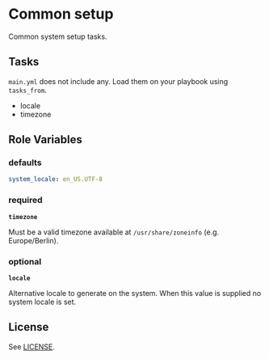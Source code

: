 Common setup
============

Common system setup tasks.

Tasks
-----

`main.yml` does not include any. Load them on your playbook using `tasks_from`.

- locale
- timezone

Role Variables
--------------

### defaults

```yaml
system_locale: en_US.UTF-8
```

### required

**`timezone`**

Must be a valid timezone available at `/usr/share/zoneinfo` (e.g. Europe/Berlin).

### optional

**`locale`**

Alternative locale to generate on the system. When this value is supplied no system locale is set.

License
-------

See [LICENSE](https://github.com/miquecg/ansible-roles/blob/master/LICENSE).
